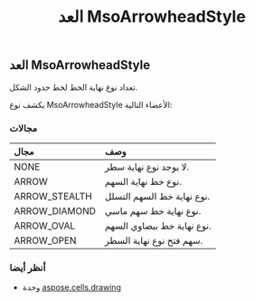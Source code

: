 ﻿---
title: العد MsoArrowheadStyle
second_title: Aspose.Cells for Python via .NET API المراجع
description:
type: docs
weight: 980
url: /ar/python-net/aspose.cells.drawing/msoarrowheadstyle/
is_root: false
---
##  العد MsoArrowheadStyle
تعداد نوع نهاية الخط لخط حدود الشكل.



يكشف نوع MsoArrowheadStyle الأعضاء التالية:

###  مجالات
| مجال| وصف|
| :- | :- |
| NONE | لا يوجد نوع نهاية سطر.|
| ARROW | نوع خط نهاية السهم.|
| ARROW_STEALTH | نوع نهاية خط السهم التسلل.|
| ARROW_DIAMOND | نوع نهاية خط سهم ماسي.|
| ARROW_OVAL | نوع نهاية خط بيضاوي السهم.|
| ARROW_OPEN | سهم فتح نوع نهاية السطر.|



###  أنظر أيضا
* وحدة [aspose.cells.drawing](..)

